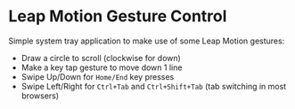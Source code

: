 Leap Motion Gesture Control
===========================

Simple system tray application to make use of some Leap Motion gestures:

* Draw a circle to scroll (clockwise for down)
* Make a key tap gesture to move down 1 line
* Swipe Up/Down for `Home/End` key presses
* Swipe Left/Right for `Ctrl+Tab` and `Ctrl+Shift+Tab` (tab switching in most browsers)
